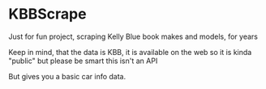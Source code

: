 KBBScrape
=========

Just for fun project,  scraping Kelly Blue book makes and models,  for years 

Keep in mind, that the data is KBB, it is available on the web so it is kinda "public" but  please be smart this isn't an API 

But gives you a basic car info data.

